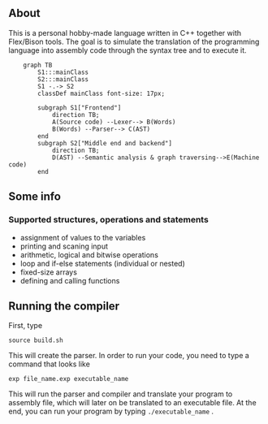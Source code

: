 ## About
This is a personal hobby-made language written in C++ together with Flex/Bison tools. The goal is to simulate the translation of the programming language into assembly code through the syntax tree and to execute it.

```mermaid 
	graph TB
		S1:::mainClass
		S2:::mainClass
		S1 -.-> S2
		classDef mainClass font-size: 17px;

		subgraph S1["Frontend"]
			direction TB;
			A(Source code) --Lexer--> B(Words)
			B(Words) --Parser--> C(AST)
		end
		subgraph S2["Middle end and backend"]
			direction TB;
			D(AST) --Semantic analysis & graph traversing-->E(Machine code)
		end
```

## Some info

### Supported structures, operations and statements
- assignment of values to the variables
- printing and scaning input
- arithmetic, logical and bitwise operations
- loop and if-else statements (individual or nested)
- fixed-size arrays
- defining and calling functions

## Running the compiler

First, type 
```
source build.sh
```
This will create the parser. In order to run your code, you need to type a command that looks like 
```
exp file_name.exp executable_name
```
This will run the parser and compiler and translate your program to assembly file, which will later on be translated to an executable file. At the end, you can run your program by typing ```./executable_name``` .
